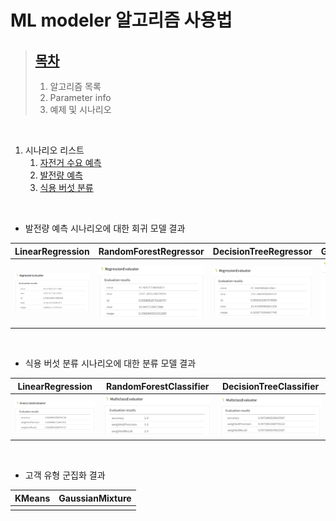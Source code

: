 # ML modeler 알고리즘 사용법

> [목차](mlmodeler.md)
> ---
> 1. 알고리즘 목록
> 1. Parameter info
> 1. 예제 및 시나리오

<br>

1. 시나리오 리스트
    1. [자전거 수요 예측](bicycle.md)
    1. [발전량 예측](insolation.md)
    1. [식용 버섯 분류](mushroom.md)

<br>

- 발전량 예측 시나리오에 대한 회귀 모델 결과

| LinearRegression | RandomForestRegressor | DecisionTreeRegressor | GeneralizedLinearRegression |
|---|---|---|---|
| ![ex_screenshot](./img/4_result/insolation_LRmodel_eval.png) | ![ex_screenshot](./img/4_result/insolation_RFRmodel_eval.png) | ![ex_screenshot](./img/4_result/insolation_DTRmodel_eval.png) | ![ex_screenshot](./img/4_result/insolation_GLRmodel_eval.png) |

<br>

- 식용 버섯 분류 시나리오에 대한 분류 모델 결과 

| LinearRegression | RandomForestClassifier | DecisionTreeClassifier |
|---|---|---|
| ![ex_screenshot](./img/4_result/mushroom_LRmodel_eval.png) | ![ex_screenshot](./img/4_result/mushroom_RFCmodel_eval.png) | ![ex_screenshot](./img/4_result/mushroom_DTCmodel_eval.png) |

<br>

- 고객 유형 군집화 결과

| KMeans | GaussianMixture |
|---|---|
|  |  |

<br>
